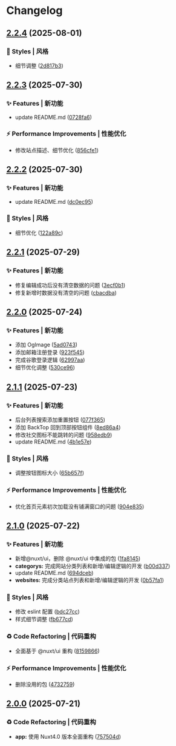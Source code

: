 # Changelog

## [2.2.4](https://github.com/baiwumm/dream-site/compare/2.2.3...2.2.4) (2025-08-01)

### 💄 Styles | 风格

* 细节调整 ([2d817b3](https://github.com/baiwumm/dream-site/commit/2d817b35ce658676e032c15e56079fab328a9fce))

## [2.2.3](https://github.com/baiwumm/dream-site/compare/2.2.2...2.2.3) (2025-07-30)

### ✨ Features | 新功能

* update README.md ([0728fa6](https://github.com/baiwumm/dream-site/commit/0728fa6dde0997089226da939cd6959e960d98a6))

### ⚡ Performance Improvements | 性能优化

* 修改站点描述、细节优化 ([856cfe1](https://github.com/baiwumm/dream-site/commit/856cfe1644198f1978853963150d57a032685299))

## [2.2.2](https://github.com/baiwumm/dream-site/compare/2.2.1...2.2.2) (2025-07-30)

### ✨ Features | 新功能

* update README.md ([dc0ec95](https://github.com/baiwumm/dream-site/commit/dc0ec9520db46b37cbff3c8d47f43cfb373d9ae8))

### 💄 Styles | 风格

* 细节优化 ([122a89c](https://github.com/baiwumm/dream-site/commit/122a89c4733b269f7f4e38210cbfe1a91f9f5cd7))

## [2.2.1](https://github.com/baiwumm/dream-site/compare/2.2.0...2.2.1) (2025-07-29)

### ✨ Features | 新功能

* 修复编辑成功后没有清空数据的问题 ([3ecf0b1](https://github.com/baiwumm/dream-site/commit/3ecf0b1054b877bc41b6e5ba034126e707a2903d))
* 修复新增时数据没有清空的问题 ([cbacdba](https://github.com/baiwumm/dream-site/commit/cbacdbae67ef61a6a96f18a2a255ecf152b87e18))

## [2.2.0](https://github.com/baiwumm/dream-site/compare/2.1.1...2.2.0) (2025-07-24)

### ✨ Features | 新功能

* 添加 OgImage ([5ad0743](https://github.com/baiwumm/dream-site/commit/5ad07437d3811f792857d1561f41eaa18c862c60))
* 添加邮箱注册登录 ([923f545](https://github.com/baiwumm/dream-site/commit/923f5455ad2d10563901d1e86aee68ad2e4c3491))
* 完成谷歌登录逻辑 ([62997aa](https://github.com/baiwumm/dream-site/commit/62997aadfabf1f8d36816e8da29ff18236a285b9))
* 细节优化调整 ([530ce96](https://github.com/baiwumm/dream-site/commit/530ce96de6b2082b1211343a72653a227e39d13b))

## [2.1.1](https://github.com/baiwumm/dream-site/compare/2.1.0...2.1.1) (2025-07-23)

### ✨ Features | 新功能

* 后台列表搜索添加重置按钮 ([077f365](https://github.com/baiwumm/dream-site/commit/077f36506aef294bed06c59bc11cf12bb6637619))
* 添加 BackTop 回到顶部按钮组件 ([8ed86a4](https://github.com/baiwumm/dream-site/commit/8ed86a4795a5112729fad6902d884e777f86ed7e))
* 修改社交图标不能跳转的问题 ([958edb9](https://github.com/baiwumm/dream-site/commit/958edb9f658fca3d42e887f47d5e809bc1806f71))
* update README.md ([4b1e57e](https://github.com/baiwumm/dream-site/commit/4b1e57e4dae1b3c8ef36734a2dd404475f0fffc7))

### 💄 Styles | 风格

* 调整按钮图标大小 ([65b657f](https://github.com/baiwumm/dream-site/commit/65b657f7f13715081885d7a4f94ad0e4d1a872ee))

### ⚡ Performance Improvements | 性能优化

* 优化首页元素初次加载没有铺满窗口的问题 ([904e835](https://github.com/baiwumm/dream-site/commit/904e835b69747c96d53f468e1c843b24dd509f48))

## [2.1.0](https://github.com/baiwumm/dream-site/compare/2.0.0...2.1.0) (2025-07-22)

### ✨ Features | 新功能

* 新增@nuxt/ui，删除 @nuxt/ui 中集成的包 ([1fa8145](https://github.com/baiwumm/dream-site/commit/1fa81456ad91440cb8e74a7cbef7fc1de8174ed8))
* **categorys:** 完成网站分类列表和新增/编辑逻辑的开发 ([b00d337](https://github.com/baiwumm/dream-site/commit/b00d337b83660320e36bf70540c4562d5afd2ebd))
* update README.md ([694dceb](https://github.com/baiwumm/dream-site/commit/694dceb6c8ec6fc0a588007e3cc32654d50a63e4))
* **websites:** 完成分类站点列表和新增/编辑逻辑的开发 ([0b57fa1](https://github.com/baiwumm/dream-site/commit/0b57fa1704b8a3b1a753118ceb8af0624971229c))

### 💄 Styles | 风格

* 修改 eslint 配置 ([bdc27cc](https://github.com/baiwumm/dream-site/commit/bdc27cc6d26986ada748ece6675f3d9d0bfffc2c))
* 样式细节调整 ([fb677cd](https://github.com/baiwumm/dream-site/commit/fb677cd2a0b7bcc6e4f0c21ac7018448fd955d23))

### ♻ Code Refactoring | 代码重构

* 全面基于 @nuxt/ui 重构 ([8159866](https://github.com/baiwumm/dream-site/commit/8159866f05c8fc31da1e9c97dd3ec2dcef6dc0bd))

### ⚡ Performance Improvements | 性能优化

* 删除没用的包 ([4732759](https://github.com/baiwumm/dream-site/commit/4732759bf4bee21ee9c16acd000811fc3acb7a6f))

## [2.0.0](https://github.com/baiwumm/dream-site/compare/1.5.2...2.0.0) (2025-07-21)

### ♻ Code Refactoring | 代码重构

* **app:** 使用 Nuxt4.0 版本全面重构 ([757504d](https://github.com/baiwumm/dream-site/commit/757504d7d6f14890d7c0b50c1f7c82e31b9b13ab))
